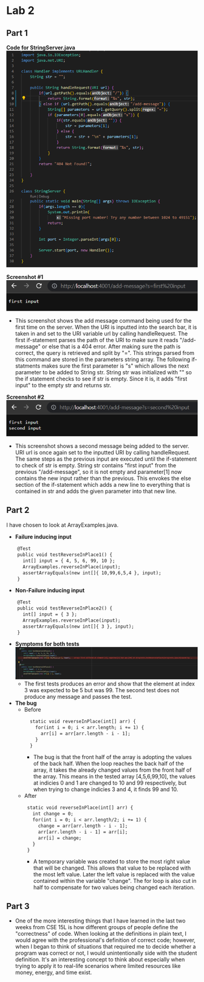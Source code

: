 # **Lab 2**

## Part 1
**Code for StringServer.java** \
![](Lab_2_pic_1.png)

**Screenshot #1** \
![](Lab_2_pic_2.png) 
- This screenshot shows the add message command being used for the first time on the server. When the URI is inputted into the search bar, it is taken in and set to the URI variable url by calling handleRequest. The first if-statement parses the path of the URI to make sure it reads "/add-message" or else that is a 404 error. After making sure the path is correct, the query is retrieved and split by "=". This strings parsed from this command are stored in the parameters string array. The following if-statments makes sure the first parameter is "s" which allows the next parameter to be added to String str. String str was initialized with "" so the if statement checks to see if str is empty. Since it is, it adds "first input" to the empty str and returns str. 

**Screenshot #2** \
![](Lab_2_pic_3.png) 
- This screenshot shows a second message being added to the server. URI url is once again set to the inputted URI by calling handleRequest. The same steps as the previous input are executed until the if-statement to check of str is empty. String str contains "first input" from the previous "/add-message", so it is not empty and parameter[1] now contains the new input rather than the previous. This envokes the else section of the if-statement which adds a new line to everything that is contained in str and adds the given parameter into that new line. 


## Part 2
I have chosen to look at ArrayExamples.java. 
  - **Failure inducing input**
```
    @Test
    public void testReverseInPlace1() {
      int[] input = { 4, 5, 6, 99, 10 };
      ArrayExamples.reverseInPlace(input);
      assertArrayEquals(new int[]{ 10,99,6,5,4 }, input);
    }
```
  - **Non-Failure inducing input**
```
    @Test
    public void testReverseInPlace2() {
      int[] input = { 3 };
      ArrayExamples.reverseInPlace(input);
      assertArrayEquals(new int[]{ 3 }, input);
    }
```
  - **Symptoms for both tests** \
![](Lab_2_pic_4.png) 
    - The first tests produces an error and show that the element at index 3 was expected to be 5 but was 99. The second test does not produce any message and passes         the test. 
  - **The bug** 
    - Before
        ```
          static void reverseInPlace(int[] arr) {
            for(int i = 0; i < arr.length; i += 1) {
              arr[i] = arr[arr.length - i - 1];
            }
          }
        ```
        - The bug is that the front half of the array is adopting the values of the back half. When the loop reaches the back half of the array, it takes the already changed values from the front half of the array. This means in the tested array [4,5,6,99,10], the values at indicies 0 and 1 are changed to 10 and 99 respectively, but when trying to change indicies 3 and 4, it finds 99 and 10. 
    - After
        ```
         static void reverseInPlace(int[] arr) {
           int change = 0;
           for(int i = 0; i < arr.length/2; i += 1) {
             change = arr[arr.length - i - 1];
             arr[arr.length - i - 1] = arr[i];
             arr[i] = change;
           }
         }
        ```
        - A temporary variable was created to store the most right value that will be changed. This allows that value to be replaced with the most left value. Later the left value is replaced with the value contained within the variable "change". The for loop is also cut in half to compensate for two values being changed each iteration.


## Part 3
- One of the more interesting things that I have learned in the last two weeks from CSE 15L is how different groups of people define the "correctness" of code. When looking at the definitions in plain text, I would agree with the professional's definition of correct code; however, when I began to think of situations that required me to decide whether a program was correct or not, I would unintentionally side with the student definition. It's an interesting concept to think about especially when trying to apply it to real-life scenarios where limited resources like money, energy, and time exist. 
